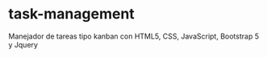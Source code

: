 # task-management

Manejador de tareas tipo kanban con HTML5, CSS, JavaScript, Bootstrap 5 y Jquery 
